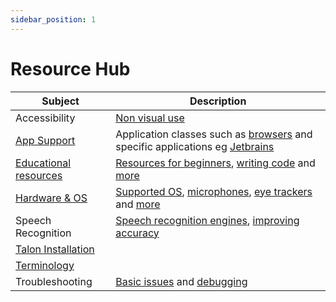 ```yaml
---
sidebar_position: 1
---
```


# Resource Hub

| Subject                                                            | Description                                                                                                                                                                      |
| ------------------------------------------------------------------ | -------------------------------------------------------------------------------------------------------------------------------------------------------------------------------- |
| Accessibility                                                      | [Non visual use](/docs/Integrations/accessibility.md)  |
| [App Support](./Supported%20Applications/overview.md)              | Application classes such as [browsers](./Supported%20Applications/Command%20Groups/browsers.md) and specific applications eg [Jetbrains](./Supported%20Applications/Apps/jetbrains.md) |
| [Educational resources](./talon_related_resources.md)              | [Resources for beginners](./talon_related_resources.md#for-beginners), [writing code](./talon_related_resources.md#writing-code) and [more](./talon_related_resources.md)        |
| [Hardware & OS](./Hardware/hardware.md)                            | [Supported OS](./Hardware/os.md), [microphones](./Hardware/microphones.md), [eye trackers](./Hardware/Eye%20Trackers/eye-trackers.md) and [more](./Hardware/hardware.md)         |
| Speech Recognition                                                 | [Speech recognition engines](./Speech%20Recognition/speech%20engines.md), [improving accuracy](./Speech%20Recognition/improving_recognition_accuracy.md)                         |
| [Talon Installation](./Talon%20Installation/installation_guide.md) |                                                                                                                                                                                  |
| [Terminology](./terminology.md)                                    |                                                                                                                                                                                  |
| Troubleshooting                                                    | [Basic issues](./Troubleshooting/basic-issues.md) and [debugging](./Troubleshooting/debugging.md)                                                                                |
